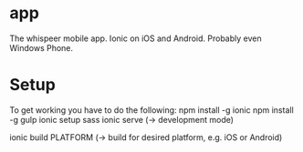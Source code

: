 # app
The whispeer mobile app. Ionic on iOS and Android. Probably even Windows Phone.

# Setup
To get working you have to do the following:
npm install -g ionic
npm install -g gulp
ionic setup sass
ionic serve (-> development mode)

ionic build PLATFORM (-> build for desired platform, e.g. iOS or Android)
